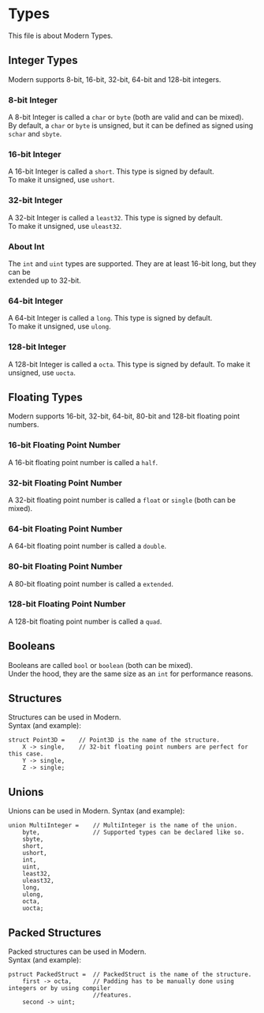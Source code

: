# Types
This file is about Modern Types.
## Integer Types
Modern supports 8-bit, 16-bit, 32-bit, 64-bit and 128-bit integers.
### 8-bit Integer
A 8-bit Integer is called a ``char`` or ``byte`` (both are valid and can be mixed).  
By default, a ``char`` or ``byte`` is unsigned, but it can be defined as signed using  
``schar`` and ``sbyte``.
### 16-bit Integer
A 16-bit Integer is called a ``short``. This type is signed by default.  
To make it unsigned, use ``ushort``.
### 32-bit Integer
A 32-bit Integer is called a ``least32``. This type is signed by default.  
To make it unsigned, use ``uleast32``.
### About Int
The ``int`` and ``uint`` types are supported. They are at least 16-bit long, but they can be  
extended up to 32-bit.
### 64-bit Integer
A 64-bit Integer is called a ``long``. This type is signed by default.  
To make it unsigned, use ``ulong``.
### 128-bit Integer
A 128-bit Integer is called a ``octa``. This type is signed by default.
To make it unsigned, use ``uocta``.
## Floating Types
Modern supports 16-bit, 32-bit, 64-bit, 80-bit and 128-bit floating point numbers.
### 16-bit Floating Point Number
A 16-bit floating point number is called a ``half``.
### 32-bit Floating Point Number
A 32-bit floating point number is called a ``float`` or ``single`` (both can be mixed).
### 64-bit Floating Point Number
A 64-bit floating point number is called a ``double``.
### 80-bit Floating Point Number
A 80-bit floating point number is called a ``extended``.
### 128-bit Floating Point Number
A 128-bit floating point number is called a ``quad``.
## Booleans
Booleans are called `bool` or `boolean` (both can be mixed).  
Under the hood, they are the same size as an `int` for performance reasons.
## Structures
Structures can be used in Modern.  
Syntax (and example):  
```
struct Point3D =    // Point3D is the name of the structure.
    X -> single,    // 32-bit floating point numbers are perfect for this case.
    Y -> single,
    Z -> single;
```
## Unions
Unions can be used in Modern.
Syntax (and example):  
```
union MultiInteger =    // MultiInteger is the name of the union.
    byte,               // Supported types can be declared like so.
    sbyte,
    short,
    ushort,
    int,
    uint,
    least32,
    uleast32,
    long,
    ulong,
    octa,
    uocta;
```
## Packed Structures
Packed structures can be used in Modern.  
Syntax (and example):  
```
pstruct PackedStruct =  // PackedStruct is the name of the structure.
    first -> octa,      // Padding has to be manually done using integers or by using compiler
                        //features.
    second -> uint;
```